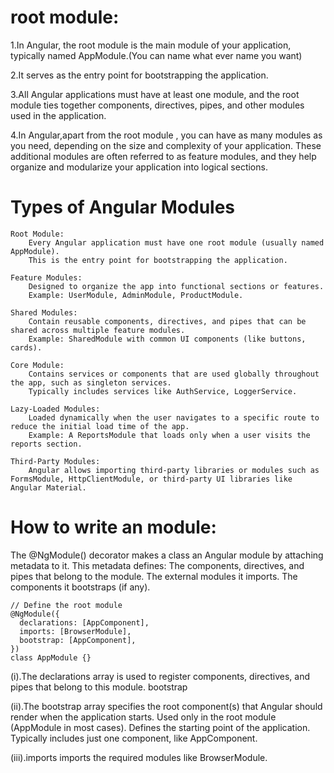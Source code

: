 

# root module:
1.In Angular, the root module is the main module of your application, typically named AppModule.(You can name what ever name you want) 

2.It serves as the entry point for bootstrapping the application. 

3.All Angular applications must have at least one module, and the root module ties together components, directives, pipes, and other modules used in the application.

4.In Angular,apart from the root module , you can have as many modules as you need, depending on the size and complexity of your application. These additional modules are often referred to as feature modules, and they help organize and modularize your application into logical sections.


# Types of Angular Modules

    Root Module:
        Every Angular application must have one root module (usually named AppModule).
        This is the entry point for bootstrapping the application.

    Feature Modules:
        Designed to organize the app into functional sections or features.
        Example: UserModule, AdminModule, ProductModule.

    Shared Modules:
        Contain reusable components, directives, and pipes that can be shared across multiple feature modules.
        Example: SharedModule with common UI components (like buttons, cards).

    Core Module:
        Contains services or components that are used globally throughout the app, such as singleton services.
        Typically includes services like AuthService, LoggerService.

    Lazy-Loaded Modules:
        Loaded dynamically when the user navigates to a specific route to reduce the initial load time of the app.
        Example: A ReportsModule that loads only when a user visits the reports section.

    Third-Party Modules:
        Angular allows importing third-party libraries or modules such as FormsModule, HttpClientModule, or third-party UI libraries like Angular Material.

# How to write an module:
The @NgModule() decorator makes a class an Angular module by attaching metadata to it. 
This metadata defines:
The components, directives, and pipes that belong to the module.
The external modules it imports.
The components it bootstraps (if any).

    // Define the root module
    @NgModule({
      declarations: [AppComponent],
      imports: [BrowserModule],
      bootstrap: [AppComponent],
    })
    class AppModule {}
(i).The declarations array is used to register components, directives, and pipes that belong to this module.
bootstrap

(ii).The bootstrap array specifies the root component(s) that Angular should render when the application starts.
Used only in the root module (AppModule in most cases).
    Defines the starting point of the application.
    Typically includes just one component, like AppComponent.

(iii).imports
 imports the required modules like BrowserModule.
